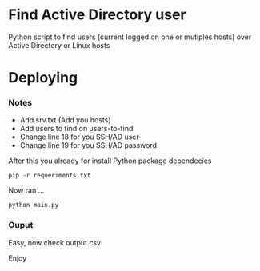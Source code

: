 # Find Active Directory user

Python script to find users (current logged on one or mutiples hosts) over Active Directory or Linux hosts



# Deploying



### Notes


- Add srv.txt (Add you hosts)
- Add users to find on users-to-find
- Change line 18 for you SSH/AD user
- Change line 19 for you SSH/AD password


After this you already for install Python package dependecies


```
pip -r requeriments.txt
```

Now ran ...

```
python main.py
```


### Ouput

Easy, now check output.csv


Enjoy